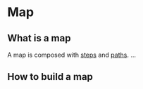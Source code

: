 Map
===


## What is a map

A map is composed with [steps](step.md) and [paths](paths.md).
...


## How to build a map

